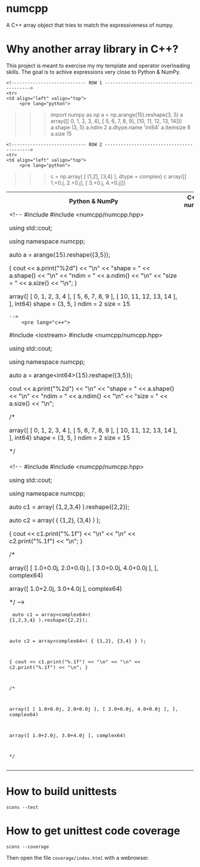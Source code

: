 numcpp
======

A C++ array object that tries to match the expressiveness of numpy.


Why another array library in C++?
=================================

This project is meant to exercise my my template and operator overloading skills.  The goal
is to achive expressions very close to Python & NumPy.

<table>
    <tr>
        <th>Python &amp; NumPy</th>
        <th>C++ &amp; numcpp</th>
    </tr>

    <!---------------------------- ROW 1 ------------------------------------------>
    <tr>
    <td align="left" valign="top">
         <pre lang="python">









>>> import numpy as np
>>> a = np.arange(15).reshape(3, 5)
>>> a
array([[ 0,  1,  2,  3,  4],
       [ 5,  6,  7,  8,  9],
       [10, 11, 12, 13, 14]])
>>> a.shape
(3, 5)
>>> a.ndim
2
>>> a.dtype.name
'int64'
>>> a.itemsize
8
>>> a.size
15
         </pre>
    </td>
    <td align="left" valign="top">
    <!--
#include <iostream>
#include <numcpp/numcpp.hpp>

using std::cout;

using namespace numcpp;

auto a = arange<int64>(15).reshape({3,5});

{
cout
    << a.print("%2d")          << "\n"
    << "shape = " << a.shape() << "\n"
    << "ndim  = " << a.ndim()  << "\n"
    << "size  = " << a.size()  << "\n";
}

array([
    [  0,  1,  2,  3,  4 ],
    [  5,  6,  7,  8,  9 ],
    [ 10, 11, 12, 13, 14 ],
], int64)
shape = (3, 5, )
ndim  = 2
size  = 15

    -->
        <pre lang="c++">
#include &lt;iostream&gt;
#include &lt;numcpp/numcpp.hpp&gt;

using std::cout;

using namespace numcpp;

auto a = arange&lt;int64&gt;(15).reshape({3,5});

cout
    &lt;&lt; a.print(&quot;%2d&quot;)          &lt;&lt; &quot;\n&quot;
    &lt;&lt; &quot;shape = &quot; &lt;&lt; a.shape() &lt;&lt; &quot;\n&quot;
    &lt;&lt; &quot;ndim  = &quot; &lt;&lt; a.ndim()  &lt;&lt; &quot;\n&quot;
    &lt;&lt; &quot;size  = &quot; &lt;&lt; a.size()  &lt;&lt; &quot;\n&quot;;

/*

array([
    [  0,  1,  2,  3,  4 ],
    [  5,  6,  7,  8,  9 ],
    [ 10, 11, 12, 13, 14 ],
], int64)
shape = (3, 5, )
ndim  = 2
size  = 15

*/
        </pre>
    </td>
    </tr>

    <!---------------------------- ROW 2 ------------------------------------------>
    <tr>
    <td align="left" valign="top">
         <pre lang="python">
>>> c = np.array(
    [ [1,2], [3,4] ], dtype = complex)
>>> c
array([[ 1.+0.j,  2.+0.j],
       [ 3.+0.j,  4.+0.j]])
         </pre>
    </td>
    <td align="left" valign="top">
    <!--
#include <iostream>
#include <numcpp/numcpp.hpp>

using std::cout;

using namespace numcpp;

auto c1 = array<complex64>(
    {1,2,3,4}
).reshape({2,2});

auto c2 = array<complex64>(
    { {1,2}, {3,4} }
);

{
cout
    << c1.print("%.1f") << "\n"
    << "\n"
    << c2.print("%.1f") << "\n";
}

/*

array([
    [ 1.0+0.0j, 2.0+0.0j ],
    [ 3.0+0.0j, 4.0+0.0j ],
], complex64)

array([ 1.0+2.0j, 3.0+4.0j ], complex64)

*/
    -->
        <pre lang="c++">
auto c1 = array&lt;complex64&gt;(
    {1,2,3,4}
).reshape({2,2});

auto c2 = array&lt;complex64&gt;(
    { {1,2}, {3,4} }
);

{
cout
    &lt;&lt; c1.print(&quot;%.1f&quot;) &lt;&lt; &quot;\n&quot;
    &lt;&lt; &quot;\n&quot;
    &lt;&lt; c2.print(&quot;%.1f&quot;) &lt;&lt; &quot;\n&quot;;
}

/*

array([
    [ 1.0+0.0j, 2.0+0.0j ],
    [ 3.0+0.0j, 4.0+0.0j ],
], complex64)

array([ 1.0+2.0j, 3.0+4.0j ], complex64)

*/
        </pre>
    </td>
    </tr>




</table>


How to build unittests
======================

`scons --test`


How to get unittest code coverage
=================================

`scons --coverage`

Then open the file `coverage/index.html` with a webrowser.
